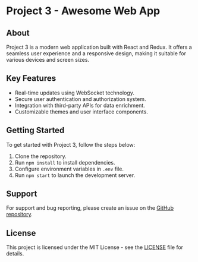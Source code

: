 # Project 3 - Awesome Web App

## About

Project 3 is a modern web application built with React and Redux. It offers a seamless user experience and a responsive design, making it suitable for various devices and screen sizes.

## Key Features

- Real-time updates using WebSocket technology.
- Secure user authentication and authorization system.
- Integration with third-party APIs for data enrichment.
- Customizable themes and user interface components.

## Getting Started

To get started with Project 3, follow the steps below:

1. Clone the repository.
2. Run `npm install` to install dependencies.
3. Configure environment variables in `.env` file.
4. Run `npm start` to launch the development server.

## Support

For support and bug reporting, please create an issue on the [GitHub repository]().

## License

This project is licensed under the MIT License - see the [LICENSE]() file for details.
